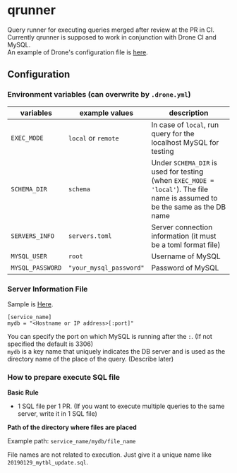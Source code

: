 # qrunner
Query runner for executing queries merged after review at the PR in CI.  
Currently qrunner is supposed to work in conjunction with Drone CI and MySQL.  
An example of Drone's configuration file is [here](.drone.yml).  

## Configuration
### Environment variables (can overwrite by `.drone.yml`)

| variables | example values | description |
| --------- | ------ | ----------- |
| `EXEC_MODE` | `local` or `remote` | In case of `local`, run query for the localhost MySQL for testing |
| `SCHEMA_DIR` | `schema` | Under `SCHEMA_DIR` is used for testing (when `EXEC_MODE = 'local'`).  The file name is assumed to be the same as the DB name |
| `SERVERS_INFO` | `servers.toml` | Server connection information (it must be a toml format file) |
| `MYSQL_USER`| `root` | Username of MySQL |
| `MYSQL_PASSWORD`| `"your_mysql_password"` | Password of MySQL |

### Server Information File
Sample is [Here](servers.toml).  
```
[service_name]
mydb = "<Hostname or IP address>[:port]"
```
You can specify the port on which MySQL is running after the  `:`. (If not specified the default is 3306)  
`mydb` is a key name that uniquely indicates the DB server and is used as the directory name of the place of the query.  (Describe later)  

### How to prepare execute SQL file
**Basic Rule**  

- 1 SQL file per 1 PR. (If you want to execute multiple queries to the same server, write it in 1 SQL file)  

**Path of the directory where files are placed**  

Example path: `service_name/mydb/file_name`    

File names are not related to execution. Just give it a unique name like `20190129_mytbl_update.sql`.  
